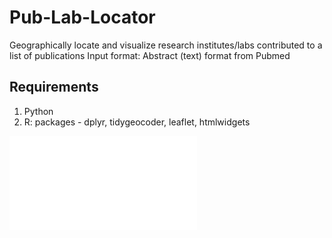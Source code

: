 # Pub-Lab-Locator
Geographically locate and visualize research institutes/labs contributed to a list of publications
Input format: Abstract (text) format from Pubmed

## Requirements
1) Python
2) R: packages - dplyr, tidygeocoder, leaflet, htmlwidgets

![](./04_plots/visualize_research_centers.html)
